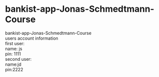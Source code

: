 # bankist-app-Jonas-Schmedtmann-Course
 bankist-app-Jonas-Schmedtmann-Course \
 users account information \
 first user: \
 name: js \
 pin: 1111 \
 second user: \
 name:jd \
pin:2222 

